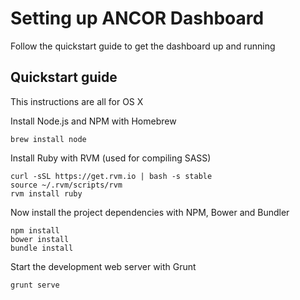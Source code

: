 # Setting up ANCOR Dashboard

Follow the quickstart guide to get the dashboard up and running

## Quickstart guide

This instructions are all for OS X

Install Node.js and NPM with Homebrew

```
brew install node
```

Install Ruby with RVM (used for compiling SASS)

```
curl -sSL https://get.rvm.io | bash -s stable
source ~/.rvm/scripts/rvm
rvm install ruby
```

Now install the project dependencies with NPM, Bower and Bundler

```
npm install
bower install
bundle install
```

Start the development web server with Grunt

```
grunt serve
```
